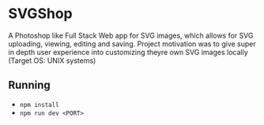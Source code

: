 # SVGShop
A Photoshop like Full Stack Web app for SVG images, which allows for SVG uploading, viewing, editing and saving. Project motivation was to give super in depth user experience into customizing theyre own SVG images locally (Target OS: UNIX systems)
## Running
- `npm install`
- `npm run dev <PORT>`
